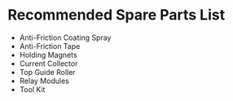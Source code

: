 # Recommended Spare Parts List

* Anti-Friction Coating Spray
* Anti-Friction Tape
* Holding Magnets
* &#x20;Current Collector
* Top Guide Roller
* Relay Modules
* Tool Kit
